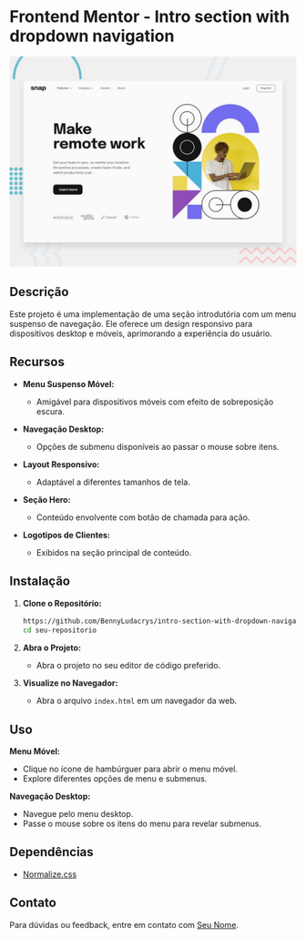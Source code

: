 # Frontend Mentor - Intro section with dropdown navigation

![Design preview for the Intro section with dropdown navigation coding challenge](./design/desktop-preview.jpg)


## Descrição

Este projeto é uma implementação de uma seção introdutória com um menu suspenso de navegação. Ele oferece um design responsivo para dispositivos desktop e móveis, aprimorando a experiência do usuário.

## Recursos

- **Menu Suspenso Móvel:**
  - Amigável para dispositivos móveis com efeito de sobreposição escura.
  
- **Navegação Desktop:**
  - Opções de submenu disponíveis ao passar o mouse sobre itens.

- **Layout Responsivo:**
  - Adaptável a diferentes tamanhos de tela.

- **Seção Hero:**
  - Conteúdo envolvente com botão de chamada para ação.

- **Logotipos de Clientes:**
  - Exibidos na seção principal de conteúdo.


## Instalação

1. **Clone o Repositório:**

    ```bash
    https://github.com/BennyLudacrys/intro-section-with-dropdown-navigation-main.git
    cd seu-repositorio
    ```

2. **Abra o Projeto:**
    - Abra o projeto no seu editor de código preferido.

3. **Visualize no Navegador:**
    - Abra o arquivo `index.html` em um navegador da web.

## Uso

**Menu Móvel:**
- Clique no ícone de hambúrguer para abrir o menu móvel.
- Explore diferentes opções de menu e submenus.

**Navegação Desktop:**
- Navegue pelo menu desktop.
- Passe o mouse sobre os itens do menu para revelar submenus.


## Dependências

- [Normalize.css](link-para-normalize-css)


## Contato

Para dúvidas ou feedback, entre em contato com [Seu Nome](mailto:bennedito01@gmail.com).

